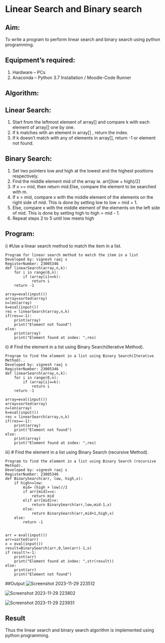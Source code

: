 # Linear Search and Binary search
## Aim:
To write a program to perform linear search and binary search using python programming.
## Equipment’s required:
1.	Hardware – PCs
2.	Anaconda – Python 3.7 Installation / Moodle-Code Runner
## Algorithm:
## Linear Search:
1.	Start from the leftmost element of array[] and compare k with each element of array[] one by one.
2.	If k matches with an element in array[] , return the index.
3.	If k doesn’t match with any of elements in array[], return -1 or element not found.
## Binary Search:
1.	Set two pointers low and high at the lowest and the highest positions respectively.
2.	Find the middle element mid of the array ie. arr[(low + high)/2]
3.	If x == mid, then return mid.Else, compare the element to be searched with m.
4.	If x > mid, compare x with the middle element of the elements on the right side of mid. This is done by setting low to low = mid + 1.
5.	Else, compare x with the middle element of the elements on the left side of mid. This is done by setting high to high = mid - 1.
6.	Repeat steps 2 to 5 until low meets high
## Program:
i)	#Use a linear search method to match the item in a list.
```
Program for linear search method to match the item in a list
Developed by: vignesh raaj s
RegisterNumber: 23005346
def linearSearch(array,n,k):
    for i in range(0,n):
        if (array[i]==k):
            return i
    return -1
    
array=eval(input())
array=sorted(array)
n=len(array)
k=eval(input())
res = linearSearch(array,n,k)
if(res==-1):
    print(array)
    print("Element not found")
else:
    print(array)
    print("Element found at index: ",res)
```
ii)	# Find the element in a list using Binary Search(Iterative Method).
```
Program to find the element in a list using Binary Search(Iterative Method)..
Developed by: vignesh raaj s
RegisterNumber: 23005346
def linearSearch(array,n,k):
    for i in range(0,n):
        if (array[i]==k):
            return i
    return -1
    
array=eval(input())
array=sorted(array)
n=len(array)
k=eval(input())
res = linearSearch(array,n,k)
if(res==-1):
    print(array)
    print("Element not found")
else:
    print(array)
    print("Element found at index: ",res)
```
iii)	# Find the element in a list using Binary Search (recursive Method).
```
Program to find the element in a list using Binary Search (recursive Method).
Developed by: vignesh raaj s
RegisterNumber: 23005346
def BinarySearch(arr, low, high,x):
    if high>=low:
        mid= (high + low)//2
        if arr[mid]==x:
            return mid
        elif arr[mid]>x:
            return BinarySearch(arr,low,mid-1,x)
        else:
            return BinarySearch(arr,mid+1,high,x)
    else:
        return -1
            
            
arr = eval(input())
arr=sorted(arr)
x = eval(input())
result=BinarySearch(arr,0,len(arr)-1,x)
if result!=-1:
    print(arr)
    print("Element found at index: ",str(result))
else:
    print(arr)
    print("Element not found")

```
##Output
![Screenshot 2023-11-29 223512](https://github.com/vigneshraaj00/Search-Algorithm/assets/138849113/35abcbd5-6778-48fc-9886-7bea02160725)



![Screenshot 2023-11-29 223802](https://github.com/vigneshraaj00/Search-Algorithm/assets/138849113/acd11f72-2bcf-48f2-b0d8-5f62c9fa6b6d)

![Screenshot 2023-11-29 223931](https://github.com/vigneshraaj00/Search-Algorithm/assets/138849113/393e2d4f-8e46-415c-a287-4cbd78823a1f)



## Result
Thus the linear search and binary search algorithm is implemented using python programming.

